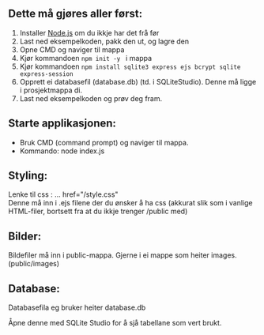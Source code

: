 <h2>Dette må gjøres aller først: </h2>
<ol>
 <li> Installer <a href="https://nodejs.org/en">Node.js</a> om du ikkje har det frå før</li>
<li>Last ned eksempelkoden, pakk den ut, og lagre den </li>
  <li>Opne CMD og naviger til mappa </li>
<li> Kjør kommandoen <code>npm init -y </code> i mappa</li>
<li> Kjør kommandoen <code>npm install sqlite3 express ejs bcrypt sqlite express-session</code></li>
 <li>Opprett ei databasefil (database.db) (td. i SQLiteStudio). Denne må ligge i prosjektmappa di. </li>
 <li>Last ned eksempelkoden og prøv deg fram.</li>
</ol>

<h2>Starte applikasjonen: </h2>
<ul>
 <li>Bruk CMD (command prompt) og naviger til mappa.</li>
 <li>Kommando: node index.js</li>
</ul>


<h2>Styling:</h2> 

 Lenke til css : ... href="/style.css" <br>
 Denne må inn i .ejs filene der du ønsker å ha css (akkurat slik som i vanlige HTML-filer, bortsett fra at du ikkje trenger /public med)

<h2>Bilder:</h2> 
Bildefiler må inn i public-mappa. Gjerne i ei mappe som heiter images. (public/images)

<h2>Database:</h2> 
<p>Databasefila eg bruker heiter database.db</p>
<p>Åpne denne med SQLite Studio for å sjå tabellane som vert brukt.</p>
